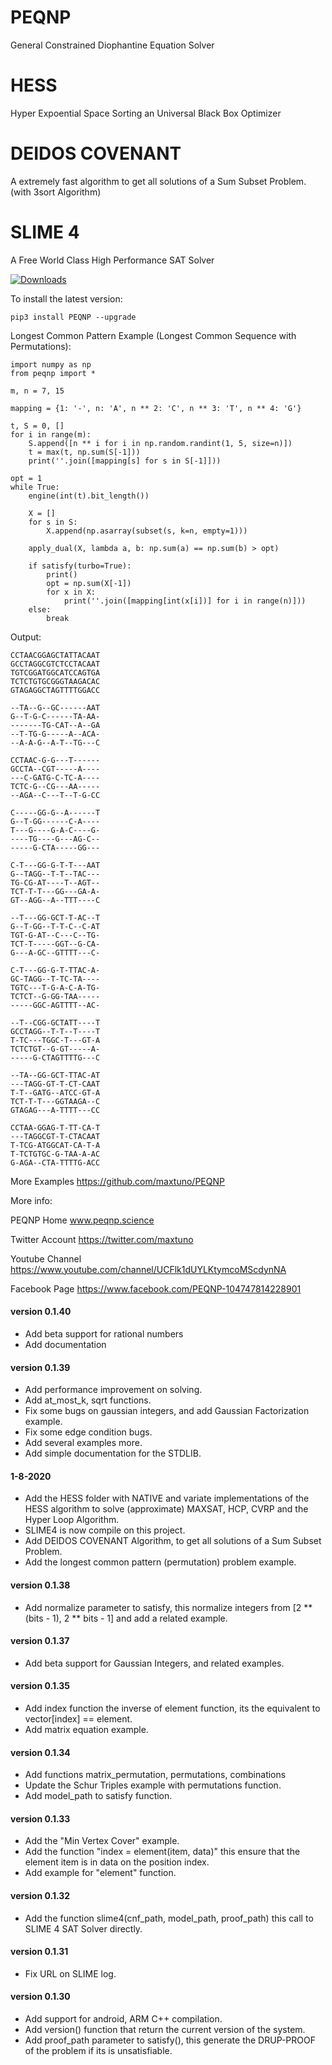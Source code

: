 # PEQNP
General Constrained Diophantine Equation Solver
# HESS 
Hyper Expoential Space Sorting an Universal Black Box Optimizer
# DEIDOS COVENANT 
A extremely fast algorithm to get all solutions of a Sum Subset Problem. (with 3sort Algorithm)
# SLIME 4
A Free World Class High Performance SAT Solver

[![Downloads](https://pepy.tech/badge/peqnp)](https://pepy.tech/project/peqnp)

To install the latest version:

    pip3 install PEQNP --upgrade
    
Longest Common Pattern Example (Longest Common Sequence with Permutations):

    import numpy as np
    from peqnp import *
    
    m, n = 7, 15

    mapping = {1: '-', n: 'A', n ** 2: 'C', n ** 3: 'T', n ** 4: 'G'}

    t, S = 0, []
    for i in range(m):
        S.append([n ** i for i in np.random.randint(1, 5, size=n)])
        t = max(t, np.sum(S[-1]))
        print(''.join([mapping[s] for s in S[-1]]))

    opt = 1
    while True:
        engine(int(t).bit_length())

        X = []
        for s in S:
            X.append(np.asarray(subset(s, k=n, empty=1)))

        apply_dual(X, lambda a, b: np.sum(a) == np.sum(b) > opt)

        if satisfy(turbo=True):
            print()
            opt = np.sum(X[-1])
            for x in X:
                print(''.join([mapping[int(x[i])] for i in range(n)]))
        else:
            break
            
Output:

    CCTAACGGAGCTATTACAAT
    GCCTAGGCGTCTCCTACAAT
    TGTCGGATGGCATCCAGTGA
    TCTCTGTGCGGGTAAGACAC
    GTAGAGGCTAGTTTTGGACC
    
    --TA--G--GC------AAT
    G--T-G-C------TA-AA-
    -------TG-CAT--A--GA
    --T-TG-G-----A--ACA-
    --A-A-G--A-T--TG---C
    
    CCTAAC-G-G---T------
    GCCTA--CGT-----A----
    ---C-GATG-C-TC-A----
    TCTC-G--CG---AA-----
    --AGA--C---T--T-G-CC
    
    C-----GG-G--A------T
    G--T-GG------C-A----
    T---G----G-A-C----G-
    ----TG----G---AG-C--
    -----G-CTA-----GG---
    
    C-T---GG-G-T-T---AAT
    G--TAGG--T-T--TAC---
    TG-CG-AT----T--AGT--
    TCT-T-T---GG---GA-A-
    GT--AGG--A--TTT----C
    
    --T---GG-GCT-T-AC--T
    G--T-GG--T-T-C--C-AT
    TGT-G-AT--C---C--TG-
    TCT-T-----GGT--G-CA-
    G---A-GC--GTTTT---C-
    
    C-T---GG-G-T-TTAC-A-
    GC-TAGG--T-TC-TA----
    TGTC---T-G-A-C-A-TG-
    TCTCT--G-GG-TAA-----
    -----GGC-AGTTTT--AC-
    
    --T--CGG-GCTATT----T
    GCCTAGG--T-T--T----T
    T-TC---TGGC-T---GT-A
    TCTCTGT--G-GT-----A-
    -----G-CTAGTTTTG---C
    
    --TA--GG-GCT-TTAC-AT
    ---TAGG-GT-T-CT-CAAT
    T-T--GATG--ATCC-GT-A
    TCT-T-T---GGTAAGA--C
    GTAGAG---A-TTTT---CC
    
    CCTAA-GGAG-T-TT-CA-T
    ---TAGGCGT-T-CTACAAT
    T-TCG-ATGGCAT-CA-T-A
    T-TCTGTGC-G-TAA-A-AC
    G-AGA--CTA-TTTTG-ACC

More Examples https://github.com/maxtuno/PEQNP

More info:

PEQNP Home
www.peqnp.science

Twitter Account
https://twitter.com/maxtuno

Youtube Channel
https://www.youtube.com/channel/UCFlk1dUYLKtymcoMScdynNA

Facebook Page
https://www.facebook.com/PEQNP-104747814228901

#### version 0.1.40
- Add beta support for rational numbers
- Add documentation

#### version 0.1.39
- Add performance improvement on solving.
- Add at_most_k, sqrt functions.
- Fix some bugs on gaussian integers, and add Gaussian Factorization example.
- Fix some edge condition bugs.
- Add several examples more.
- Add simple documentation for the STDLIB.

#### 1-8-2020
- Add the HESS folder with NATIVE and variate implementations of the HESS algorithm to solve (approximate) MAXSAT, HCP, CVRP and the Hyper Loop Algorithm. 
- SLIME4 is now compile on this project.
- Add DEIDOS COVENANT Algorithm, to get all solutions of a Sum Subset Problem.
- Add the longest common pattern (permutation) problem example.

#### version 0.1.38
- Add normalize parameter to satisfy, this normalize integers from [2 ** (bits - 1), 2 ** bits - 1] and add a related example.

#### version 0.1.37
- Add beta support for Gaussian Integers, and related examples.

#### version 0.1.35
- Add index function the inverse of element function, its the equivalent to vector[index] == element.
- Add matrix equation example.

#### version 0.1.34
- Add functions matrix_permutation, permutations, combinations
- Update the Schur Triples example with permutations function.
- Add model_path to satisfy function.

#### version 0.1.33
- Add the "Min Vertex Cover" example.
- Add the function "index = element(item, data)" this ensure that the element item is in data on the position index.
- Add example for "element" function.

#### version 0.1.32
- Add the function slime4(cnf_path, model_path, proof_path) this call to SLIME 4 SAT Solver directly.

#### version 0.1.31
- Fix URL on SLIME log.

#### version 0.1.30
- Add support for android, ARM C++ compilation.
- Add version() function that return the current version of the system.
- Add proof_path parameter to satisfy(), this generate the DRUP-PROOF of the problem if its is unsatisfiable.
 

